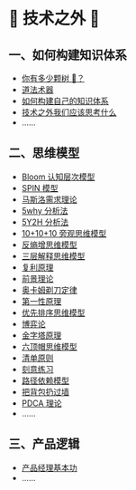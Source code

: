 # 💖 技术之外 💖

## 一、如何构建知识体系

- [你有多少颗树 🌲？](./about-trees.md)
- [道法术器](./about-magic.md)
- [如何构建自己的知识体系](./about-zx-tixi.md)
- [技术之外我们应该思考什么](./beyond-tech-think-about.md)
- ......

## 二、思维模型

- [Bloom 认知层次模型](./mental-model/1_bloom-model.md)
- [SPIN 模型](./mental-model/2_SPIN-model.md)
- [马斯洛需求理论](./mental-model/3_needs.md)
- [5why 分析法](./mental-model/4_5why.md)
- [5Y2H 分析法](./mental-model/5_5y2h.md)
- [10+10+10 旁观思维模型](./mental-model/6_long-termism.md)
- [反熵增思维模型](./mental-model/7_anti-entropy-increase.md)
- [三层解释思维模型](./mental-model/8_three-layer.md)
- [复利原理](./mental-model/9_fuli.md)
- [前景理论](./mental-model/10_qianjing-model.md)
- [奥卡姆剃刀定律](./mental-model/11_simple-model.md)
- [第一性原理](./mental-model/12_first-principles.md)
- [优先排序思维模型](./mental-model/13_prioritization-think-model.md)
- [博弈论](./mental-model/14_game-theory.md)
- [金字塔原理](./mental-model/15_minto.md)
- [六顶帽思维模型](./mental-model/16_six-hat.md)
- [清单原则](./mental-model/17_list-model.md)
- [刻意练习](./mental-model/18_deliberate-practice.md)
- [路径依赖模型](./mental-model/19_path-dependency.md)
- [把背包扔过墙](./mental-model/20_throw-the-backpack-over-the-wall.md)
- [PDCA 理论](./mental-model/21_pdca.md)
- ......

## 三、产品逻辑

- [产品经理基本功](./pm/base.md)
- ......

<style>
.vp-doc a {
  text-decoration: none;
}  
.vp-doc a:hover {
  text-decoration: underline;
}  
</style>
<!-- 心/爱表情符号： https://cn.piliapp.com/emoji/list/heart/ -->

